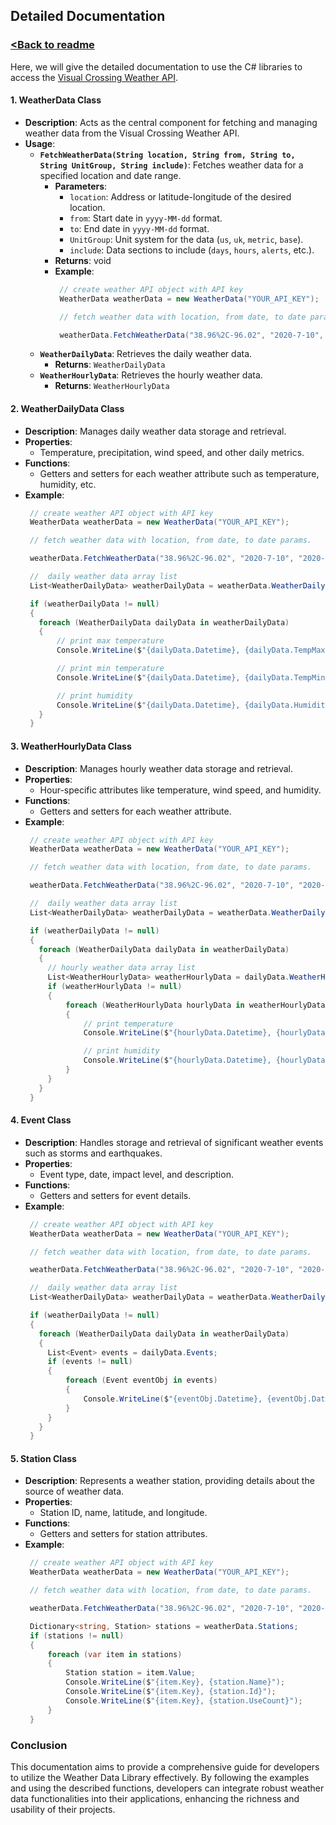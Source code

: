 ## Detailed Documentation
### [<Back to readme](../readme.md)

Here, we will give the detailed documentation to use the C# libraries to access the [Visual Crossing Weather API](https://www.visualcrossing.com/weather-api).

#### 1. **WeatherData Class**
   - **Description**: Acts as the central component for fetching and managing weather data from the Visual Crossing Weather API.
   - **Usage**:
     - **`FetchWeatherData(String location, String from, String to, String UnitGroup, String include)`**: Fetches weather data for a specified location and date range.
       - **Parameters**:
         - `location`: Address or latitude-longitude of the desired location.
         - `from`: Start date in `yyyy-MM-dd` format.
         - `to`: End date in `yyyy-MM-dd` format.
         - `UnitGroup`: Unit system for the data (`us`, `uk`, `metric`, `base`).
         - `include`: Data sections to include (`days`, `hours`, `alerts`, etc.).
       - **Returns**: void
       - **Example**:
         ```C#
          // create weather API object with API key
          WeatherData weatherData = new WeatherData("YOUR_API_KEY");

          // fetch weather data with location, from date, to date params.

          weatherData.FetchWeatherData("38.96%2C-96.02", "2020-7-10", "2020-7-12", "us", "events", "");
         ```
     - **`WeatherDailyData`**: Retrieves the daily weather data.
       - **Returns**: `WeatherDailyData`
     - **`WeatherHourlyData`**: Retrieves the hourly weather data.
       - **Returns**: `WeatherHourlyData`

#### 2. **WeatherDailyData Class**
   - **Description**: Manages daily weather data storage and retrieval.
   - **Properties**:
     - Temperature, precipitation, wind speed, and other daily metrics.
   - **Functions**:
     - Getters and setters for each weather attribute such as temperature, humidity, etc.
   - **Example**:
     ```C#
      // create weather API object with API key
      WeatherData weatherData = new WeatherData("YOUR_API_KEY");

      // fetch weather data with location, from date, to date params.

      weatherData.FetchWeatherData("38.96%2C-96.02", "2020-7-10", "2020-7-12", "us", "events", "");

      //  daily weather data array list
      List<WeatherDailyData> weatherDailyData = weatherData.WeatherDailyData;

      if (weatherDailyData != null)
      {
        foreach (WeatherDailyData dailyData in weatherDailyData)
        {
            // print max temperature
            Console.WriteLine($"{dailyData.Datetime}, {dailyData.TempMax}");

            // print min temperature
            Console.WriteLine($"{dailyData.Datetime}, {dailyData.TempMin}");

            // print humidity
            Console.WriteLine($"{dailyData.Datetime}, {dailyData.Humidity}");  
        }
      }
     ```

#### 3. **WeatherHourlyData Class**
   - **Description**: Manages hourly weather data storage and retrieval.
   - **Properties**:
     - Hour-specific attributes like temperature, wind speed, and humidity.
   - **Functions**:
     - Getters and setters for each weather attribute.
   - **Example**:
     ```C#
      // create weather API object with API key
      WeatherData weatherData = new WeatherData("YOUR_API_KEY");

      // fetch weather data with location, from date, to date params.

      weatherData.FetchWeatherData("38.96%2C-96.02", "2020-7-10", "2020-7-12", "us", "events", "");

      //  daily weather data array list
      List<WeatherDailyData> weatherDailyData = weatherData.WeatherDailyData;

      if (weatherDailyData != null)
      {
        foreach (WeatherDailyData dailyData in weatherDailyData)
        {
          // hourly weather data array list
          List<WeatherHourlyData> weatherHourlyData = dailyData.WeatherHourlyData;
          if (weatherHourlyData != null)
          {
              foreach (WeatherHourlyData hourlyData in weatherHourlyData)
              {
                  // print temperature
                  Console.WriteLine($"{hourlyData.Datetime}, {hourlyData.Temp}");

                  // print humidity
                  Console.WriteLine($"{hourlyData.Datetime}, {hourlyData.Humidity}");
              }
          } 
        }
      }
     ```

#### 4. **Event Class**
   - **Description**: Handles storage and retrieval of significant weather events such as storms and earthquakes.
   - **Properties**:
     - Event type, date, impact level, and description.
   - **Functions**:
     - Getters and setters for event details.
   - **Example**:
     ```C#
      // create weather API object with API key
      WeatherData weatherData = new WeatherData("YOUR_API_KEY");

      // fetch weather data with location, from date, to date params.

      weatherData.FetchWeatherData("38.96%2C-96.02", "2020-7-10", "2020-7-12", "us", "events", "");

      //  daily weather data array list
      List<WeatherDailyData> weatherDailyData = weatherData.WeatherDailyData;

      if (weatherDailyData != null)
      {
        foreach (WeatherDailyData dailyData in weatherDailyData)
        {
          List<Event> events = dailyData.Events;
          if (events != null)
          {
              foreach (Event eventObj in events)
              {
                  Console.WriteLine($"{eventObj.Datetime}, {eventObj.DatetimeEpoch}");
              }
          }
        }
      }
     ```

#### 5. **Station Class**
   - **Description**: Represents a weather station, providing details about the source of weather data.
   - **Properties**:
     - Station ID, name, latitude, and longitude.
   - **Functions**:
     - Getters and setters for station attributes.
   - **Example**:
     ```C#
      // create weather API object with API key
      WeatherData weatherData = new WeatherData("YOUR_API_KEY");

      // fetch weather data with location, from date, to date params.

      weatherData.FetchWeatherData("38.96%2C-96.02", "2020-7-10", "2020-7-12", "us", "events", "");

      Dictionary<string, Station> stations = weatherData.Stations;
      if (stations != null)
      {
          foreach (var item in stations)
          {
              Station station = item.Value;
              Console.WriteLine($"{item.Key}, {station.Name}");
              Console.WriteLine($"{item.Key}, {station.Id}");
              Console.WriteLine($"{item.Key}, {station.UseCount}");
          }
      }
     ```

### Conclusion
This documentation aims to provide a comprehensive guide for developers to utilize the Weather Data Library effectively. By following the examples and using the described functions, developers can integrate robust weather data functionalities into their applications, enhancing the richness and usability of their projects.